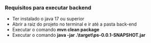 ### Requisitos para executar backend

- Ter instalado o java 17 ou superior
- Abrir a raiz do projeto no terminal e ir até a pasta back-end
- Executar o comando **mvn clean package**
- Executar o comando **java -jar .\target\ps-0.0.1-SNAPSHOT.jar**